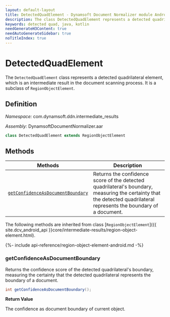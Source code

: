 ```yaml
---
layout: default-layout
title: DetectedQuadElement - Dynamsoft Document Normalizer module Android Edition API Reference
description: The class DetectedQuadElement represents a detected quadrilateral element, which is an intermediate result in the document scanning process.
keywords: detected quad, java, kotlin
needGenerateH3Content: true
needAutoGenerateSidebar: true
noTitleIndex: true
---
```


# DetectedQuadElement

The `DetectedQuadElement` class represents a detected quadrilateral element, which is an intermediate result in the document scanning process. It is a subclass of `RegionObjectElement`.

## Definition

*Namespace:* com.dynamsoft.ddn.intermediate_results

*Assembly:* DynamsoftDocumentNormalizer.aar

```java
class DetectedQuadElement extends RegionObjectElement
```

## Methods

| Methods | Description |
| ------- | ----------- |
| [`getConfidenceAsDocumentBoundary`](#getconfidenceasdocumentboundary) | Returns the confidence score of the detected quadrilateral's boundary, measuring the certainty that the detected quadrilateral represents the boundary of a document. |

The following methods are inherited from class [`RegionObjectElement`]({{ site.dcv_android_api }}core/intermediate-results/region-object-element.html).

{%- include api-reference/region-object-element-android.md -%}

### getConfidenceAsDocumentBoundary

Returns the confidence score of the detected quadrilateral's boundary, measuring the certainty that the detected quadrilateral represents the boundary of a document.

```java
int getConfidenceAsDocumentBoundary();
```

**Return Value**

The confidence as document boundary of current object.

